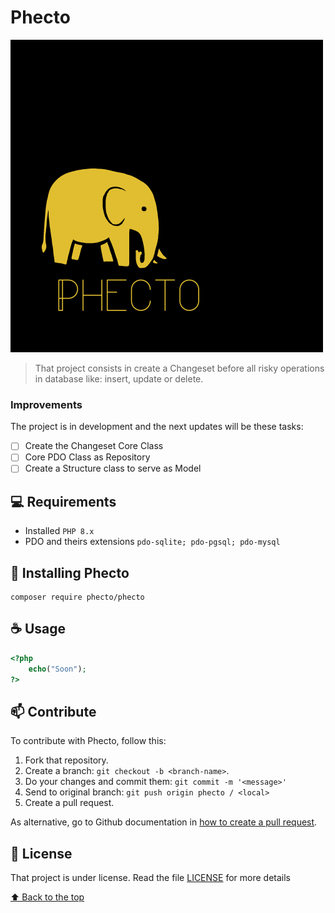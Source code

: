 # Phecto

<img src="logo.png" alt="Logo">

> That project consists in create a Changeset before all risky operations in database like: insert, update or delete.

### Improvements

The project is in development and the next updates will be these tasks:

- [ ] Create the Changeset Core Class
- [ ] Core PDO Class as Repository
- [ ] Create a Structure class to serve as Model

## 💻 Requirements

<!---Estes são apenas requisitos de exemplo. Adicionar, duplicar ou remover conforme necessário--->
* Installed `PHP 8.x`
* PDO and theirs extensions `pdo-sqlite; pdo-pgsql; pdo-mysql`

## 🚀 Installing Phecto

```
composer require phecto/phecto
```

## ☕ Usage

```php
<?php
    echo("Soon");
?>
```


## 📫 Contribute
To contribute with Phecto, follow this:

1. Fork that repository.
2. Create a branch: `git checkout -b <branch-name>`.
3. Do your changes and commit them: `git commit -m '<message>'`
4. Send to original branch: `git push origin phecto / <local>`
5. Create a pull request.

As alternative, go to Github documentation in [how to create a pull request](https://help.github.com/en/github/collaborating-with-issues-and-pull-requests/creating-a-pull-request).

## 📝 License

That project is under license. Read the file [LICENSE](LICENSE.md) for more details

[⬆ Back to the top](#Phecto)<br>
